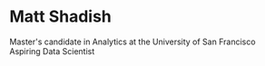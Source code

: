 Matt Shadish  
===========  
Master's candidate in Analytics at the University of San Francisco  
Aspiring Data Scientist